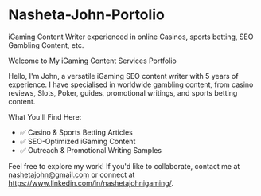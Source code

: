 # Nasheta-John-Portolio
iGaming Content Writer experienced in online Casinos, sports betting, SEO Gambling Content, etc.


Welcome to My iGaming Content Services Portfolio

Hello, I'm John, a versatile iGaming SEO content writer with 5 years of experience. I have specialised in worldwide gambling content, from casino reviews, Slots, Poker, guides, promotional writings, and sports betting content.  

What You'll Find Here:
- ✅ Casino & Sports Betting Articles  
- ✅ SEO-Optimized iGaming Content  
- ✅ Outreach & Promotional Writing Samples  

Feel free to explore my work! If you'd like to collaborate, contact me at nashetajohn@gmail.com or connect at https://www.linkedin.com/in/nashetajohnigaming/.  
